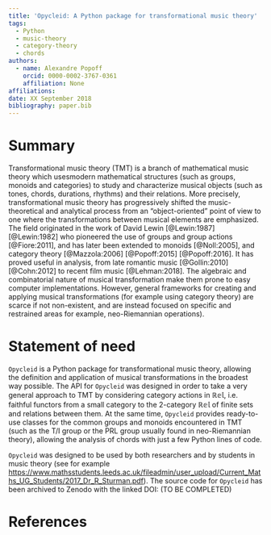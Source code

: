 ```yaml
---
title: 'Opycleid: A Python package for transformational music theory'
tags:
  - Python
  - music-theory
  - category-theory
  - chords
authors:
  - name: Alexandre Popoff
    orcid: 0000-0002-3767-0361
    affiliation: None
affiliations:
date: XX September 2018
bibliography: paper.bib
---
```


# Summary

Transformational music theory (TMT) is a branch of mathematical music theory
which usesmodern mathematical structures (such as groups, monoids and
categories) to study and characterize musical objects (such as tones, chords,
durations, rhythms) and their relations. More precisely, transformational music
theory has progressively shifted the music-theoretical and analytical process
from an “object-oriented” point of view to one where the transformations between
musical elements are emphasized. The field originated in the work of David Lewin
[@Lewin:1987] [@Lewin:1982] who pioneered the use of groups and group actions
[@Fiore:2011], and has later been extended to monoids [@Noll:2005], and category
theory [@Mazzola:2006] [@Popoff:2015] [@Popoff:2016]. It has proved useful in
analysis, from late romantic music [@Gollin:2010] [@Cohn:2012] to recent film
music [@Lehman:2018]. The algebraic and combinatorial nature of musical
transformation make them prone to easy computer implementations. However,
general frameworks for creating and applying musical transformations
(for example using category theory) are scarce if not non-existent, and are
instead focused on specific and restrained areas for example, neo-Riemannian
operations).

# Statement of need

``Opycleid`` is a Python package for transformational music theory, allowing the
definition and application of musical transformations in the broadest way possible.
The API for ``Opycleid`` was designed in order to take a very general approach
to TMT by considering category actions in $\mathbb{Rel}$, i.e. faithful functors
from a small category to the 2-category $\mathbb{Rel}$ of finite sets and
relations between them. At the same time, ``Opycleid`` provides ready-to-use
classes for the common groups and monoids encountered in TMT
(such as the T/I group or the PRL group usually found in neo-Riemannian theory),
allowing the analysis of chords with just a few Python lines of code.

``Opycleid`` was designed to be used by both researchers and by students in
music theory (see for example
<https://www.mathsstudents.leeds.ac.uk/fileadmin/user_upload/Current_Maths_UG_Students/2017_Dr_R_Sturman.pdf>).
The source code for ``Opycleid`` has been archived to Zenodo with the linked DOI:
(TO BE COMPLETED)

# References
